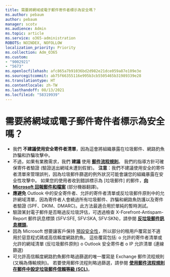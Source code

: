 ```yaml
---
title: 需要將網域或電子郵件寄件者標示為安全嗎？
ms.author: pebaum
author: pebaum
manager: scotv
ms.audience: Admin
ms.topic: article
ms.service: o365-administration
ROBOTS: NOINDEX, NOFOLLOW
localization_priority: Priority
ms.collection: Adm_O365
ms.custom:
- "9002921"
- "5673"
ms.openlocfilehash: afc865a7b91036bd2d982e21dce059a87e109e3e
ms.sourcegitcommit: ab75f66355116e995b3cb5505465b31989339e28
ms.translationtype: HT
ms.contentlocale: zh-TW
ms.lasthandoff: 08/13/2021
ms.locfileid: "58319939"
---
```

# <a name="need-to-mark-a-domain-or-email-sender-safe"></a>需要將網域或電子郵件寄件者標示為安全嗎？

- 我們 **不建議使用安全寄件者清單**，因為這會將組織暴露在垃圾郵件、網路釣魚詐騙和詐騙攻擊中。
- 不過，如果有業務需求，我們 **建議** 使用 **[郵件流程規則](https://docs.microsoft.com/microsoft-365/security/office-365-security/create-safe-sender-lists-in-office-365?view=o365-worldwide#recommended-use-mail-flow-rules)**。 我們的指導方針可確保寄件者驗證 (驗證送出網域未遭到假冒)。 
    **注意**：我們不建議使用安全的寄件者清單來管理誤判，因為垃圾郵件篩選的例外狀況可能會讓您的組織暴露在安全性攻擊中。 如果您的使用者收到錯誤標示為 [垃圾郵件] 的郵件，**[向 Microsoft 回報郵件和檔案](https://protection.office.com/reportsubmission)** (部分機器翻譯)。
- **應避免** Outlook 中的安全寄件者、允許的寄件者清單或反垃圾郵件原則中的允許網域清單，因為寄件者人會繞過所有垃圾郵件、詐騙和網路魚防護以及寄件者驗證 (SPF、DKIM、DMARC)。此方法最適合用於單純的暫時測試。
- 驗證某封電子郵件是否略過反垃圾評估，可透過檢查 X-Forefront-Antispam-Report 郵件訊息標頭 (SFV:SFE, SFV:SKA, SFV:SKN)，請參閱 **[反垃圾郵件訊息標頭](https://docs.microsoft.com/microsoft-365/security/office-365-security/anti-spam-message-headers)**。
- 因為 Microsoft 想要讓客戶保持 [預設安全性](https://docs.microsoft.com/microsoft-365/security/office-365-security/secure-by-default#exceptions)，所以部分的租用戶覆寫並不適用於惡意程式碼或高信賴度網路釣魚。 這些覆寫包括: o   允許的寄件者清單或允許的網域清單 (反垃圾郵件原則) o   Outlook 安全寄件者 o   IP 允許清單 (連線篩選) 
- 可允許高信賴度網路釣魚郵件略過篩選的唯一覆寫是 Exchange 郵件流程規則 (又稱為傳輸規則)。 若要使用郵件流程則略過篩選，請參閱 **[使用郵件流程規則在郵件中設定垃圾郵件信賴等級 (SCL)](https://docs.microsoft.com/microsoft-365/security/office-365-security/use-mail-flow-rules-to-set-the-spam-confidence-level-scl-in-messages)**。